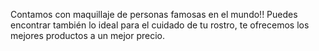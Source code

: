 Contamos con maquillaje de personas famosas en el mundo!!
Puedes encontrar también lo ideal para el cuidado de tu rostro, te ofrecemos los mejores productos a un mejor precio.


